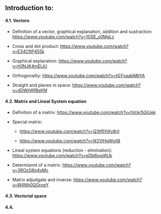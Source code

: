 ## Introduction to:

#### 4.1. Vectors

* Definition of a vector, graphical explanation, addition and sustraction: https://www.youtube.com/watch?v=1G5E_x0MgLc

* Cross and dot product: https://www.youtube.com/watch?v=E34CftP455k

* Graphical explanation: https://www.youtube.com/watch?v=h0NJK4mEIJU

* Orthogonality: https://www.youtube.com/watch?v=tGYvaabMbYA

* Straight and planes in space: https://www.youtube.com/watch?v=dDWjhRfBsKM

#### 4.2. Matrix and Lineal System equation

* Definition of a matrix: https://www.youtube.com/watch?v=tVckr5GiUek
    
* Special matrix:

    * https://www.youtube.com/watch?v=Q3tfEHXy8nI

    * https://www.youtube.com/watch?v=N2VlHqWyll8
    
* Lineal system equations (reduction - elimination): https://www.youtube.com/watch?v=eDb6iugi6Uk
    
* Determiannt of a matrix: https://www.youtube.com/watch?v=3ROzG6n4yMc
    
* Matrix adjudgate and inverse: https://www.youtube.com/watch?v=W4Nh0QGrugY

#### 4.3. Vectorial space



#### 4.4. 
